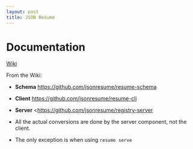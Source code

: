 ```yaml
---
layout: post
title: JSON Resume
---
```


# Documentation

[Wiki](https://github.com/jsonresume/resume-docs/wiki)

From the Wiki:

* **Schema** <https://github.com/jsonresume/resume-schema>
* **Client** <https://github.com/jsonresume/resume-cli>
* **Server** <https://github.com/jsonresume/registry-server



* All the actual conversions are done by the server component, not the client.
* The only exception is when using `resume serve`

